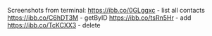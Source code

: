 Screenshots from terminal:
https://ibb.co/0GLggxc - list all contacts
https://ibb.co/C6hDT3M - getByID
https://ibb.co/tsRn5Hr - add
https://ibb.co/TcKCXX3 - delete
